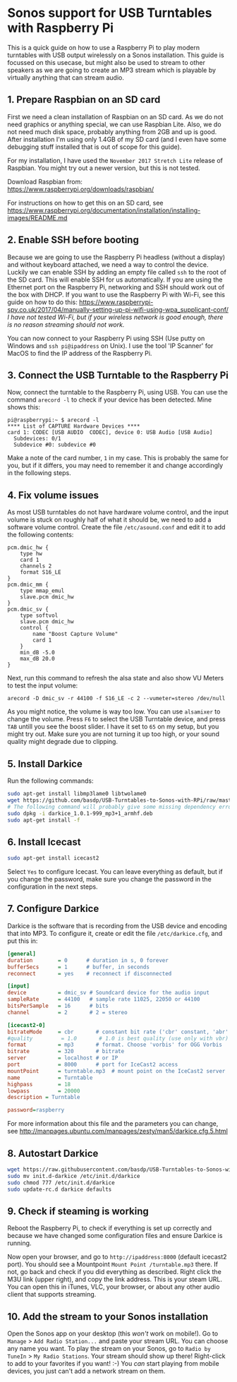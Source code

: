 # Sonos support for USB Turntables with Raspberry Pi
This is a quick guide on how to use a Raspberry Pi to play modern turntables with USB output wirelessly on a Sonos installation. This guide is focussed on this usecase, but might also be used to stream to other speakers as we are going to create an MP3 stream which is playable by virtually anything that can stream audio.

## 1. Prepare Raspbian on an SD card
First we need a clean installation of Raspbian on an SD card. As we do not need graphics or anything special, we can use Raspbian Lite. Also, we do not need much disk space, probably anything from 2GB and up is good. After installation I'm using only 1.4GB of my SD card (and I even have some debugging stuff installed that is out of scope for this guide).

For my installation, I have used the `November 2017 Stretch Lite` release of Raspbian. You might try out a newer version, but this is not tested.

Download Raspbian from: https://www.raspberrypi.org/downloads/raspbian/

For instructions on how to get this on an SD card, see https://www.raspberrypi.org/documentation/installation/installing-images/README.md

## 2. Enable SSH before booting
Because we are going to use the Raspberry Pi headless (without a display) and without keyboard attached, we need a way to control the device. Luckily we can enable SSH by adding an empty file called `ssh` to the root of the SD card. This will enable SSH for us automatically. If you are using the Ethernet port on the Raspberry Pi, networking and SSH should work out of the box with DHCP. If you want to use the Raspberry Pi with Wi-Fi, see this guide on how to do this: https://www.raspberrypi-spy.co.uk/2017/04/manually-setting-up-pi-wifi-using-wpa_supplicant-conf/
_I have not tested Wi-Fi, but if your wireless network is good enough, there is no reason streaming should not work._

You can now connect to your Raspberry Pi using SSH (Use putty on Windows and `ssh pi@ipaddress` on Unix). I use the tool 'IP Scanner' for MacOS to find the IP address of the Raspberry Pi.

## 3. Connect the USB Turntable to the Raspberry Pi
Now, connect the turntable to the Raspberry Pi, using USB. You can use the command `arecord -l` to check if your device has been detected. Mine shows this:
```
pi@raspberrypi:~ $ arecord -l
**** List of CAPTURE Hardware Devices ****
card 1: CODEC [USB AUDIO  CODEC], device 0: USB Audio [USB Audio]
  Subdevices: 0/1
  Subdevice #0: subdevice #0
```
Make a note of the card number, `1` in my case. This is probably the same for you, but if it differs, you may need to remember it and change accordingly in the following steps.

## 4. Fix volume issues
As most USB turntables do not have hardware volume control, and the input volume is stuck on roughly half of what it should be, we need to add a software volume control.
Create the file `/etc/asound.conf` and edit it to add the following contents:
```
pcm.dmic_hw {
    type hw
    card 1
    channels 2
    format S16_LE
}
pcm.dmic_mm {
    type mmap_emul
    slave.pcm dmic_hw
}
pcm.dmic_sv {
    type softvol
    slave.pcm dmic_hw
    control {
        name "Boost Capture Volume"
        card 1
    }
    min_dB -5.0
    max_dB 20.0
}
```
Next, run this command to refresh the alsa state and also show VU Meters to test the input volume:

```arecord -D dmic_sv -r 44100 -f S16_LE -c 2 --vumeter=stereo /dev/null```

As you might notice, the volume is way too low. You can use `alsamixer` to change the volume. Press `F6` to select the USB Turntable device, and press `TAB` untill you see the boost slider. I have it set to `65` on my setup, but you might try out. Make sure you are not turning it up too high, or your sound quality might degrade due to clipping.

## 5. Install Darkice
Run the following commands:
```sh
sudo apt-get install libmp3lame0 libtwolame0
wget https://github.com/basdp/USB-Turntables-to-Sonos-with-RPi/raw/master/darkice_1.0.1-999_mp3%2B1_armhf.deb
# The following command will probably give some missing dependency errors, but that will be corrected with the next command
sudo dpkg -i darkice_1.0.1-999_mp3+1_armhf.deb
sudo apt-get install -f
```

## 6. Install Icecast
```sh
sudo apt-get install icecast2
```
Select `Yes` to configure Icecast. You can leave everything as default, but if you change the password, make sure you change the password in the configuration in the next steps.

## 7. Configure Darkice
Darkice is the software that is recording from the USB device and encoding that into MP3. To configure it, create or edit the file `/etc/darkice.cfg`, and put this in:
```ini
[general]
duration        = 0      # duration in s, 0 forever
bufferSecs      = 1      # buffer, in seconds
reconnect       = yes    # reconnect if disconnected

[input]
device          = dmic_sv # Soundcard device for the audio input
sampleRate      = 44100   # sample rate 11025, 22050 or 44100
bitsPerSample   = 16      # bits
channel         = 2       # 2 = stereo

[icecast2-0]
bitrateMode     = cbr       # constant bit rate ('cbr' constant, 'abr' average)
#quality         = 1.0       # 1.0 is best quality (use only with vbr)
format          = mp3       # format. Choose 'vorbis' for OGG Vorbis
bitrate         = 320       # bitrate
server          = localhost # or IP
port            = 8000      # port for IceCast2 access
mountPoint      = turntable.mp3  # mount point on the IceCast2 server .mp3 or .ogg
name            = Turntable
highpass        = 18
lowpass         = 20000
description	= Turntable

password=raspberry
```
For more information about this file and the parameters you can change, see http://manpages.ubuntu.com/manpages/zesty/man5/darkice.cfg.5.html

## 8. Autostart Darkice
```bash
wget https://raw.githubusercontent.com/basdp/USB-Turntables-to-Sonos-with-RPi/master/init.d-darkice
sudo mv init.d-darkice /etc/init.d/darkice
sudo chmod 777 /etc/init.d/darkice
sudo update-rc.d darkice defaults
```

## 9. Check if steaming is working
Reboot the Raspberry Pi, to check if everything is set up correctly and because we have changed some configuration files and ensure Darkice is running. 

Now open your browser, and go to `http://ipaddress:8000` (default icecast2 port). You should see a Mountpoint `Mount Point /turntable.mp3` there. If not, go back and check if you did everything as described. 
Right click the M3U link (upper right), and copy the link address. This is your steam URL. You can open this in iTunes, VLC, your browser, or about any other audio client that supports streaming.

## 10. Add the stream to your Sonos installation
Open the Sonos app on your desktop (this _won't_ work on mobile!). Go to `Manage` > `Add Radio Station...` and paste your stream URL. You can choose any name you want.
To play the stream on your Sonos, go to `Radio by TuneIn` > `My Radio Stations`. Your stream should show up there! Right-click to add to your favorites if you want! :-)
You _can_ start playing from mobile devices, you just can't add a network stream on them.
